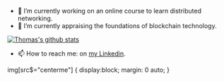 
<!--
**ThomasCarstens/ThomasCarstens** is a ✨ _special_ ✨ repository because its `README.md` (this file) appears on your GitHub profile.

Here are some ideas to get you started:

- 🔭 I’m currently working on ...
- 🌱 I’m currently learning ...
- 👯 I’m looking to collaborate on ...
- 🤔 I’m looking for help with ...
- 💬 Ask me about ...
- 📫 How to reach me: ...
- 😄 Pronouns: ...
- ⚡ Fun fact: ...
-->

- 🔭 I’m currently working on an online course to learn distributed networking.
- 🌱 I’m currently appraising the foundations of blockchain technology.

[![Thomas's github stats](https://github-readme-stats.vercel.app/api?username=ThomasCarstens)](https://github.com/anuraghazra/github-readme-stats?style=centerme)

- 📫 How to reach me: on [my Linkedin](https://www.linkedin.com/in/thomas-carstens-31632468/).

img[src$="centerme"] {
  display:block;
  margin: 0 auto;
}
